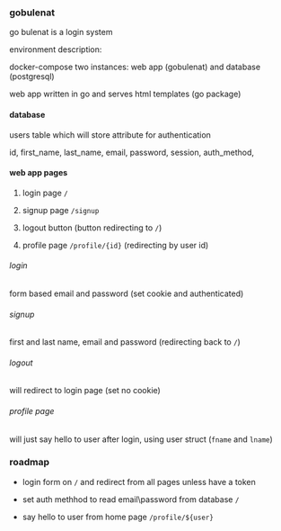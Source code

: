 ### gobulenat

go bulenat is a login system

environment description:

docker-compose two instances: web app (gobulenat) and database (postgresql)

web app written in go and serves html templates (go package)

#### database

users table which will store attribute for authentication

id, first_name, last_name, email, password, session, auth_method, 

#### web app pages

1. login page `/` 

2. signup page `/signup`

3. logout button (button redirecting to `/`)

4. profile page `/profile/{id}` (redirecting by user id)

###### login

form based email and password (set cookie and authenticated)

###### signup

first and last name, email and password (redirecting back to `/`)

###### logout

will redirect to login page (set no cookie)

###### profile page

will just say hello to user after login, using user struct (`fname` and `lname`)

### roadmap

- login form on `/` and redirect from all pages unless have a token

- set auth methhod to read email\password from database `/`

- say hello to user from home page `/profile/${user}`

